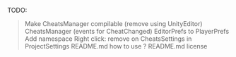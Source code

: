 TODO:
> Make CheatsManager compilable (remove using UnityEditor)
> CheatsManager (events for CheatChanged)
> EditorPrefs to PlayerPrefs
> Add namespace
> Right click: remove on CheatsSettings in ProjectSettings
> README.md how to use ? 
> README.md license
